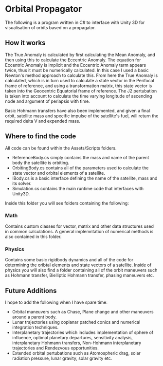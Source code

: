 # Orbital Propagator
The following is a program written in C# to interface with Unity 3D for visualisation of orbits based on a propagator.

## How it works
The True Anomaly is calculated by first calculating the Mean Anomaly, and then using this to calculate the Eccentric Anomaly. The equation for Eccentric Anomaly is implicit and the Eccentric Anomaly term appears twice, thus it must be numerically calculated. In this case I used a basic Newton's method approach to calculate this. From here the True Anomaly is calculated, which is in turn used to calculate a state vector in the Perifocal frame of reference, and using a transformation matrix, this state vector is taken into the Geocentric Equatorial frame of reference. The J2 pertubation is taken into account to calculate the time varying longitude of ascending node and argument of periapsis with time.

Basic Hohmann transfers have also been implemented, and given a final orbit, satellite mass and specific impulse of the satellite's fuel, will return the required delta V and expended mass.

## Where to find the code
All code can be found within the Assets/Scripts folders.

- ReferenceBody.cs simply contains the mass and name of the parent body the satellite is orbiting.
- OrbitingBody.cs contains all of the parameters used to calculate the state vector and orbital elements of a satellite.
- IBody.cs is a basic interface defining the name of the satellite, mass and its solver.
- Simulation.cs contains the main runtime code that interfaces with Unity3D.

Inside this folder you will see folders containing the following:

### Math
Contains custom classes for vector, matrix and other data structures used in common calculations. A general implemntation of numerical methods is also contained in this folder.

### Physics
Contains some basic rigidbody dynamics and all of the code for determining the oribtal elements and state vectors of a satellite.
Inside of physics you will also find a folder containing all of the orbit maneuvers such as Hohmann transfer, Bielliptic Hohmann transfer, phasing maneuvers etc.

## Future Additions
I hope to add the following when I have spare time:
- Orbital maneuvers such as Chase, Plane change and other maneuvers around a parent body.
- Lunar trajectories using coplanar patched conics and numerical integration techniques.
- Interplanetary trajectories which includes implementation of sphere of influence, optimal planetary departures, sensitivity analysis, interplanetary Hohmann transfers, Non-Hohmann interplanetary trajectories and Rendezvous opportunities.
- Extended orbital pertubations such as Atomospheric drag, solar radiation pressure, lunar gravity, solar gravity etc.
